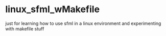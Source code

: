 # linux_sfml_wMakefile
just for learning how to use sfml in a linux environment and experimenting with makefile stuff
